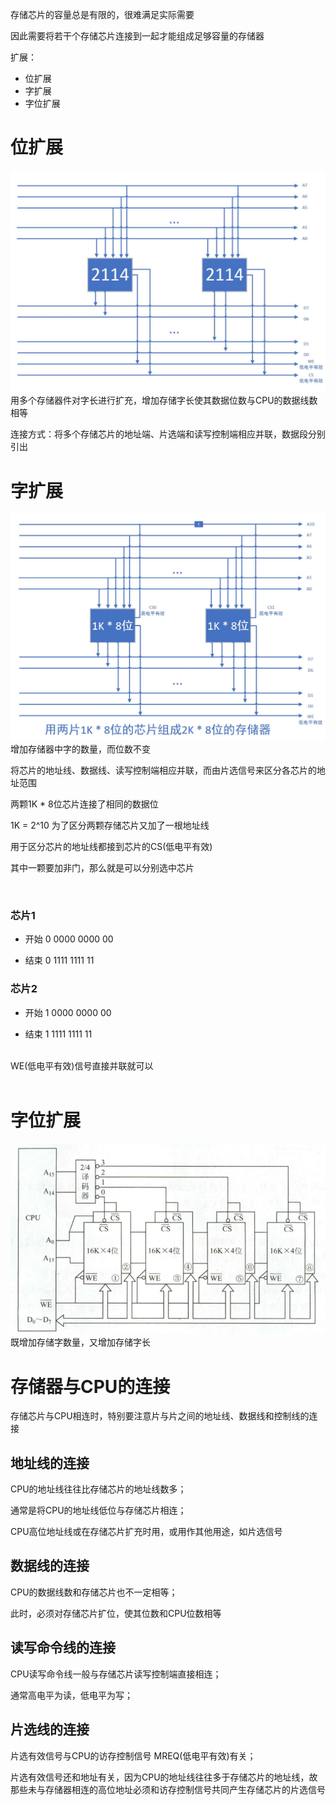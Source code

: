 存储芯片的容量总是有限的，很难满足实际需要

因此需要将若干个存储芯片连接到一起才能组成足够容量的存储器

扩展：
* 位扩展
* 字扩展
* 字位扩展

# 位扩展
![位扩展](https://raw.githubusercontent.com/Juston007/ComputerOrganization/main/Chapter4_Memory/img/%E4%BD%8D%E6%89%A9%E5%B1%95.jpg)
用多个存储器件对字长进行扩充，增加存储字长使其数据位数与CPU的数据线数相等

连接方式：将多个存储芯片的地址端、片选端和读写控制端相应并联，数据段分别引出

# 字扩展
![字扩展](https://raw.githubusercontent.com/Juston007/ComputerOrganization/main/Chapter4_Memory/img/%E5%AD%97%E6%89%A9%E5%B1%95.jpg)
增加存储器中字的数量，而位数不变

将芯片的地址线、数据线、读写控制端相应并联，而由片选信号来区分各芯片的地址范围

两颗1K * 8位芯片连接了相同的数据位

1K = 2^10 为了区分两颗存储芯片又加了一根地址线

用于区分芯片的地址线都接到芯片的CS(低电平有效)

其中一颗要加非门，那么就是可以分别选中芯片

<br>

### 芯片1
* 开始 0 0000 0000 00

* 结束 0 1111 1111 11

### 芯片2
* 开始 1 0000 0000 00

* 结束 1 1111 1111 11

<br>
WE(低电平有效)信号直接并联就可以
<br>
<br>

# 字位扩展
![字位扩展](https://raw.githubusercontent.com/Juston007/ComputerOrganization/main/Chapter4_Memory/img/%E5%AD%97%E4%BD%8D%E6%89%A9%E5%B1%95.png)
既增加存储字数量，又增加存储字长

# 存储器与CPU的连接
存储芯片与CPU相连时，特别要注意片与片之间的地址线、数据线和控制线的连接

## 地址线的连接
CPU的地址线往往比存储芯片的地址线数多；

通常是将CPU的地址线低位与存储芯片相连；

CPU高位地址线或在存储芯片扩充时用，或用作其他用途，如片选信号

## 数据线的连接
CPU的数据线数和存储芯片也不一定相等；

此时，必须对存储芯片扩位，使其位数和CPU位数相等

## 读写命令线的连接
CPU读写命令线一般与存储芯片读写控制端直接相连；

通常高电平为读，低电平为写；

## 片选线的连接
片选有效信号与CPU的访存控制信号 MREQ(低电平有效)有关；

片选有效信号还和地址有关，因为CPU的地址线往往多于存储芯片的地址线，故那些未与存储器相连的高位地址必须和访存控制信号共同产生存储芯片的片选信号